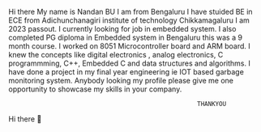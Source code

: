Hi there
My name is Nandan BU I am from Bengaluru I have stuided BE in ECE from Adichunchanagiri institute of technology Chikkamagaluru I am 2023 passout.
I currently looking for job in embedded system.
I also completed PG diploma in Embedded system in Bengaluru this was a 9 month course.
I worked on 8051 Microcontroller board and ARM board.
I knew the concepts like digital electronics , analog electronics, C programmming, C++, Embedded C and data structures and algorithms. 
I have done a project in my final year engineering ie IOT based garbage monitoring system.
Anybody looking my profile please give me one opportunity to showcase my skills in your company.

                                                        THANKYOU




 Hi there 👋
<!--
**bunandan/bunandan** is a ✨ _special_ ✨ repository because its `README.md` (this file) appears on your GitHub profile.

Here are some ideas to get you started:

- 🔭 I’m currently working on ...
- 🌱 I’m currently learning ...
- 👯 I’m looking to collaborate on ...
- 🤔 I’m looking for help with ...
- 💬 Ask me about ...
- 📫 How to reach me: ...
- 😄 Pronouns: ...
- ⚡ Fun fact: ...
-->
